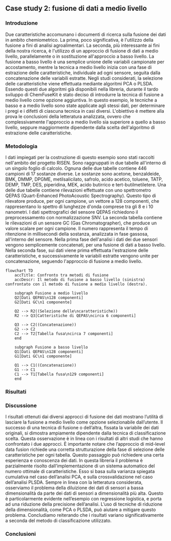 ## Case study 2: fusione di dati a medio livello

### Introduzione

Due caratteristiche accomunano i documenti di ricerca sulla fusione dei dati in ambito chemiometrico. La prima, poco significativa, è l'utilizzo della fusione a fini di analisi agroalimentari. La seconda, più interessante ai fini della nostra ricerca, è l'utilizzo di un approccio di fusione di dati a medio livello, parallelamente o in sostituzione all'approccio a basso livello. La fusione a basso livello è una semplice unione delle variabili campionate per accostamento, mentre la tecnica a medio livello inizia con una fase di estrazione delle caratteristiche, individuale ad ogni sensore, seguita dalla concatenazione delle variabili estratte. Negli studi considerati, la selezione delle caratteristiche viene effettuata mediante algoritmi PCA o PLSDA. Essendo questi due algoritmi già disponibili nella libreria, durante il tardo sviluppo di ChemFuseKit è stato deciso di introdurre la tecnica di fusione a medio livello come opzione aggiuntiva. In questo esempio, le tecniche a basso e a medio livello sono state applicate agli stessi dati, per determinare i pregi e i difetti di ciascuna tecnica in casi diversi. L'obiettivo è mettere alla prova le conclusioni della letteratura analizzata, ovvero che complessivamente l'approccio a medio livello sia superiore a quello a basso livello, seppure maggiormente dipendente dalla scelta dell'algoritmo di estrazione delle caratteristiche.

### Metodologia

I dati impiegati per la costruzione di questo esempio sono stati raccolti nell'ambito del progetto RISEN. Sono raggruppati in due tabelle all'interno di un singolo foglio di calcolo. Ognuna delle due tabelle contiene 446 campioni di 17 sostanze diverse. Le sostanze sono acetone, benzaldeide, BMK, DMMP, DPGME, metilsalicilato, safrolo, acido acetico, toluene, TATP, DEMP, TMP, DES, piperidina, MEK, acido butirrico e tert-butilmetiletere. Una delle due tabelle contiene rilevazioni effettuate con uno spettrometro QEPAS (Quart-Enhanced PhotoAcoustic Spectrography). Questo tipo di rilevatore produce, per ogni campione, un vettore a 128 componenti, che rappresentano lo spettro di lunghezze d'onda comprese tra gli 8 e i 10 nanometri. I dati spettrografici del sensore QEPAS richiedono il preprocessamento con normalizzazione SNV. La seconda tabella contiene le rilevazioni di un sensore GC (Gas Chromatographer), che produce un valore scalare per ogni campione. Il numero rappresenta il tempo di ritenzione in millisecondi della sostanza, analizzata in fase gassosa, all'interno del sensore. Nella prima fase dell'analisi i dati dei due sensori vengono semplicemente concatenati, per una fusione di dati a basso livello. Nella seconda fase, sui dati viene prima effettuata l'estrazione delle caratteristiche, e successivamente le variabili estratte vengono unite per concatenazione, seguendo l'approccio di fusione a medio livello.

```mermaid
flowchart TD
    accTitle: Confronto tra metodi di fusione
    accDescr: Il metodo di fusione a basso livello (sinistra) confrontato con il metodo di fusione a medio livello (destra).

    subgraph Fusione a medio livello
    Q2[Dati QEPAS\n128 componenti]
    G2[Dati GC\n1 componente]

    Q2 --> R2((Selezione delle\ncaratteristiche))
    R2 --> Q3[Catteristiche di QEPAS\ncirca 6 componenti]

    Q3 --> C2((Concatenazione))
    G2 --> C2
    C2 --> T2[Tabella fusa\ncirca 7 componenti]
    end

    subgraph Fusione a basso livello
    Q1[Dati QEPAS\n128 componenti]
    G1[Dati GC\n1 componente]

    Q1 --> C1((Concatenazione))
    G1 --> C1
    C1 --> T1[Tabella fusa\n129 componenti]
    end
```

### Risultati

### Discussione

I risultati ottenuti dai diversi approcci di fusione dei dati mostrano l’utilità di lasciare la fusione a medio livello come opzione selezionabile dall’utente. Il successo di una tecnica di fusione o dell’altra, fissata la variabile dei dati originali, si dimostra ampiamente dipendente dalla tecnica di classificazione scelta. Questa osservazione è in linea con i risultati di altri studi che hanno confrontato i due approcci. È importante notare che l’approccio di mid-level data fusion richiede una corretta strutturazione della fase di selezione delle caratteristiche per ogni tabella. Questo passaggio può richiedere una certa esperienza e conoscenza dei dati. In questa libreria il problema è parzialmente risolto dall’implementazione di un sistema automatico del numero ottimale di caratteristiche. Esso si basa sulla varianza spiegata cumulativa nel caso dell’analisi PCA, e sulla crossvalidazione nel caso dell’analisi PLSDA. Sempre in linea con la letteratura considerata, osserviamo il problema della diluizione dei dati di sensori a bassa dimensionalità da parte dei dati di sensori a dimensionalità più alta. Questo è particolarmente evidente nell’esempio con regressione logistica, e porta ad una riduzione della precisione dell’analisi. L’uso di tecniche di riduzione della dimensionalità, come PCA o PLSDA, può aiutare a mitigare questo problema. Concludiamo reiterando che i risultati variano significativamente a seconda del metodo di classificazione utilizzato.

### Conclusioni

